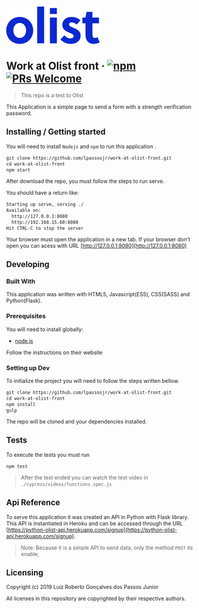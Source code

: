 ![Logo of Olist project](/src/prod/image/olist-logo.svg)

# Work at Olist front &middot; [![npm](https://img.shields.io/npm/v/npm.svg?style=flat-square)](https://www.npmjs.com/package/npm) [![PRs Welcome](https://img.shields.io/badge/PRs-welcome-brightgreen.svg?style=flat-square)](http://makeapullrequest.com)
> This repo is a test to Olist

This Application is a simple page to send a form with a strength verification password. 

## Installing / Getting started

You will need to install `Nodejs` and `npm` to run this application .

```shell
git clone https://github.com/lpassosjr/work-at-olist-front.git
cd work-at-olist-front
npm start
```

After download the repo, you must follow the steps to run serve.

You should have a return like:

```shell
Starting up serve, serving ./
Available on:
  http://127.0.0.1:8080
  http://192.168.15.60:8080
Hit CTRL-C to stop the server
```

Your browser must open the application in a new tab. If your browser don't open you can acess with URL [http://127.0.0.1:8080](http://127.0.0.1:8080)

## Developing

### Built With

This application was written with HTML5, Javascript(ES5), CSS(SASS) and Python(Flask). 

### Prerequisites

You will need to install globally: 
- [node.js](https://nodejs.org/en/)

Follow the instructions on their website


### Setting up Dev

To initialize the project you will need to follow the steps written bellow.

```shell
git clone https://github.com/lpassosjr/work-at-olist-front.git
cd work-at-olist-front
npm install
gulp
```

The repo will be cloned and your dependencies installed.

## Tests

To execute the tests you must run

```shell
npm test
```

> After the test ended you can watch the test video in  `./cypress/videos/functions.spec.js`

## Api Reference

To serve this application it was created an API in Python with Flask library. This API is instantiated in Heroku and can be accessed through the URL [https://python-olist-api.herokuapp.com/signup](https://python-olist-api.herokuapp.com/signup).
> Note: Because it is a simple API to send data, only the method `POST` its enable;  

## Licensing

Copyright (c) 2019 Luiz Roberto Gonçalves dos Passos Junior

All licenses in this repository are copyrighted by their respective authors.